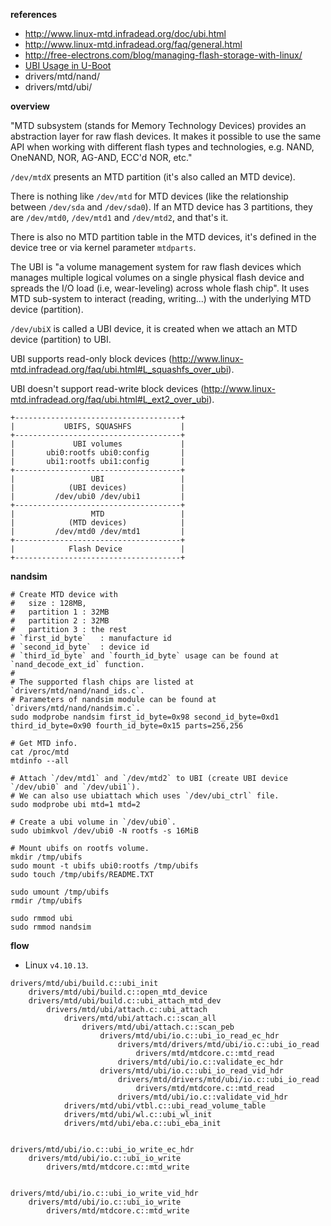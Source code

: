 **references**

- http://www.linux-mtd.infradead.org/doc/ubi.html
- http://www.linux-mtd.infradead.org/faq/general.html
- http://free-electrons.com/blog/managing-flash-storage-with-linux/
- [UBI Usage in U-Boot](http://www.denx.de/wiki/publish/DULG/DULG-enbw_cmc.html#Section_5.9.3.6.)
- drivers/mtd/nand/
- drivers/mtd/ubi/


**overview**

"MTD subsystem (stands for Memory Technology Devices) provides an abstraction layer for raw flash devices. It makes it possible to use the same API when working with different flash types and technologies, e.g. NAND, OneNAND, NOR, AG-AND, ECC'd NOR, etc."

`/dev/mtdX` presents an MTD partition (it's also called an MTD device).

There is nothing like `/dev/mtd` for MTD devices (like the relationship between `/dev/sda` and `/dev/sda0`). If an MTD device has 3 partitions, they are `/dev/mtd0`, `/dev/mtd1` and `/dev/mtd2`, and that's it.

There is also no MTD partition table in the MTD devices, it's defined in the device tree or via kernel parameter `mtdparts`.

The UBI is "a volume management system for raw flash devices which manages multiple logical volumes on a single physical flash device and spreads the I/O load (i.e, wear-leveling) across whole flash chip". It uses MTD sub-system to interact (reading, writing...) with the underlying MTD device (partition).

`/dev/ubiX` is called a UBI device, it is created when we attach an MTD device (partition) to UBI.

UBI supports read-only block devices (http://www.linux-mtd.infradead.org/faq/ubi.html#L_squashfs_over_ubi).

UBI doesn't support read-write block devices (http://www.linux-mtd.infradead.org/faq/ubi.html#L_ext2_over_ubi).

```
+-------------------------------------+
|           UBIFS, SQUASHFS           |
+-------------------------------------+
|             UBI volumes             |
|       ubi0:rootfs ubi0:config       |
|       ubi1:rootfs ubi1:config       |
+-------------------------------------+
|                 UBI                 |
|            (UBI devices)            |
|         /dev/ubi0 /dev/ubi1         |
+-------------------------------------+
|                 MTD                 |
|            (MTD devices)            |
|         /dev/mtd0 /dev/mtd1         |
+-------------------------------------+
|            Flash Device             |
+-------------------------------------+

```


**nandsim**

```shell
# Create MTD device with
#   size : 128MB,
#   partition 1 : 32MB
#   partition 2 : 32MB
#   partition 3 : the rest
# `first_id_byte`   : manufacture id
# `second_id_byte`  : device id
# `third_id_byte` and `fourth_id_byte` usage can be found at `nand_decode_ext_id` function.
#
# The supported flash chips are listed at `drivers/mtd/nand/nand_ids.c`.
# Parameters of nandsim module can be found at `drivers/mtd/nand/nandsim.c`.
sudo modprobe nandsim first_id_byte=0x98 second_id_byte=0xd1 third_id_byte=0x90 fourth_id_byte=0x15 parts=256,256

# Get MTD info.
cat /proc/mtd
mtdinfo --all

# Attach `/dev/mtd1` and `/dev/mtd2` to UBI (create UBI device `/dev/ubi0` and `/dev/ubi1`).
# We can also use ubiattach which uses `/dev/ubi_ctrl` file.
sudo modprobe ubi mtd=1 mtd=2

# Create a ubi volume in `/dev/ubi0`.
sudo ubimkvol /dev/ubi0 -N rootfs -s 16MiB

# Mount ubifs on rootfs volume.
mkdir /tmp/ubifs
sudo mount -t ubifs ubi0:rootfs /tmp/ubifs
sudo touch /tmp/ubifs/README.TXT

sudo umount /tmp/ubifs
rmdir /tmp/ubifs

sudo rmmod ubi
sudo rmmod nandsim
```


**flow**

- Linux `v4.10.13`.

```
drivers/mtd/ubi/build.c::ubi_init
    drivers/mtd/ubi/build.c::open_mtd_device
    drivers/mtd/ubi/build.c::ubi_attach_mtd_dev
        drivers/mtd/ubi/attach.c::ubi_attach
            drivers/mtd/ubi/attach.c::scan_all
                drivers/mtd/ubi/attach.c::scan_peb
                    drivers/mtd/ubi/io.c::ubi_io_read_ec_hdr
                        drivers/mtd/drivers/mtd/ubi/io.c::ubi_io_read
                            drivers/mtd/mtdcore.c::mtd_read
                        drivers/mtd/ubi/io.c::validate_ec_hdr
                    drivers/mtd/ubi/io.c::ubi_io_read_vid_hdr
                        drivers/mtd/drivers/mtd/ubi/io.c::ubi_io_read
                            drivers/mtd/mtdcore.c::mtd_read
                        drivers/mtd/ubi/io.c::validate_vid_hdr
            drivers/mtd/ubi/vtbl.c::ubi_read_volume_table
            drivers/mtd/ubi/wl.c::ubi_wl_init
            drivers/mtd/ubi/eba.c::ubi_eba_init


drivers/mtd/ubi/io.c::ubi_io_write_ec_hdr
    drivers/mtd/ubi/io.c::ubi_io_write
        drivers/mtd/mtdcore.c::mtd_write


drivers/mtd/ubi/io.c::ubi_io_write_vid_hdr
    drivers/mtd/ubi/io.c::ubi_io_write
        drivers/mtd/mtdcore.c::mtd_write
```
